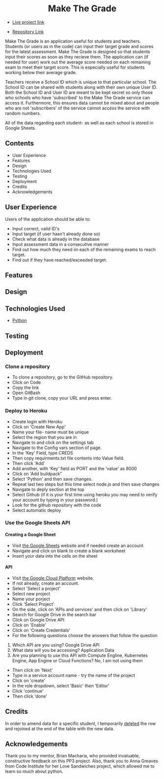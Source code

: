 <h1 align="center">Make The Grade</h1>

* [Live project link](https://make-the-grade.herokuapp.com/)

* [Repository Link](https://github.com/fatimamahate/make_the_grade)

Make The Grade is an application useful for students and teachers. Students (or users as in the code) can input their target grade and scores for the latest assessment. Make The Grade is designed so that students input their scores as soon as they recieve them. The application can (if needed for user) work out the average score needed on each remaining exam to meet their target score. This is especially useful for students working below their average grade. 

Teachers receive a School ID which is unique to that particular school. The School ID can be shared with students along with their own unique User ID. Both the School ID and User ID are meant to be kept secret so only those who schools who have 'subscribed' to the Make The Grade service can access it. Furthermore, this ensures data cannot be mixed about and people who are not 'subscribers' of the service cannot access the service with random numbers. 

All of the data regarding each student- as well as each school is stored in Google Sheets. 

## Contents

 * User Experience
* Features
* Design
 * Technologies Used
* Testing
 * Deployment
 * Credits
 * Acknowledgements

## User Experience
Users of the application should be able to:

* Input correct, valid ID's
* Input target (if user hasn't already done so)
* Check what data is already in the database
* Input assessment data in a consecutive manner
* Find out how much they need iin each of the remaining exams to reach target. 
* Find out if they have reached/exceeded target.

## Features

## Design

## Technologies Used
* [Python](https://www.python.org/)

## Testing

## Deployment
### Clone a repository
* To clone a repository, go to the GitHub repository.
* Click on Code
* Copy the link
* Open GitBash
* Type in git clone, copy your URL and press enter.

### Deploy to Heroku
* Create login with Heroku
* Click on 'Create New App'
* Name your file- name must be unique
* Select the region that you are in
* Navigate to and click on the settings tab
* Navigate to the Config vars section of page.
* In the 'Key' Field, type CREDS
* Then copy requirments.txt file contents into Value field.
* Then click 'Add'
* Add another, with 'Key' field as PORT and the 'value' as 8000
* Click on 'Add buildpack"
* Select 'Python' and then save changes.
* Repeat last two steps but this time select node.js and then save changes
* Navigate to deply section at the top
* Select Github (if it is your first time using heroku you may need to verify your account by typing in your password.)
* Look for the github repository with the code
* Select automatic deploy

### Use the Google Sheets API
#### Creating a Google Sheet
* Visit [the Google Sheets](https://docs.google.com/spreadsheets/u/0/) website and if needed create an account
* Navigate and click on blank to create a blank worksheet
* Insert your data into the cells on the sheet

#### API
* Visit [the Google Cloud Platform](https://console.cloud.google.com/getting-started) website.
* If not already, create an account.
* Select 'Select a project'
* Select new project
* Name your porject
* Click 'Select Project'
* On the side, click on 'APIs and services' and then click on 'Library'
* Search for Google Drive in the search bar 
* Click on Google Drive API
* Click on 'Enable'
* Click on 'Create Credentials'
* For the following questions choose the answers that follow the question
1. Which API are you using?
Google Drive API
2. What data will you be accessing?
Application Data
3. Are you planning to use this API with Compute Engline, Kubernetes Engine, App Engine or Cloud Functions?
No, I am not using them
* Then click on 'Next'
* Type in a service account name - try the name of the project
* Click on 'create'
* In the role dropdown, select 'Basic' then 'Editor'
* Click 'continue'
* Then click 'done'

## Credits
In order to amend data for a specific student, I temporarily [deleted](https://itecnote.com/tecnote/python-how-to-delete-remove-row-from-the-google-spreadsheet-using-gspread-lib-in-python/) the row and rejoined at the end of the table with the new data. 

## Acknowledgements
Thank you to my mentor, Brian Macharia, who provided invaluable, constructive feedback on this PP3 project. 
Also, thank you to Anna Greaves from Code Institute for her Love Sandwiches project, which allowed me to learn so much about python.